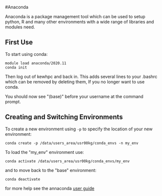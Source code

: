 #Anaconda

Anaconda is a package management tool which can be used to setup python, R and many other environments with a wide range of libraries and modules need.

## First Use

To start using conda:

	module load anaconda/2020.11
	conda init

Then log out of kewhpc and back in. This adds several lines to your .bashrc which can be removed by deleting them, If you no longer want to use conda.

You should now see "(base)" before your username at the command prompt.


## Creating and Switching Environments

To create a new environment using `-p` to specify the location of your new environment:

	conda create -p /data/users_area/usr00kg/conda_envs -n my_env

To load the "my_env" environment use:

	conda activate /data/users_area/usr00kg/conda_envs/my_env

and to move back to the "base" environment:

	conda deactivate

for more help see the annaconda [user guide](https://docs.anaconda.com/anacondaorg/user-guide/)
